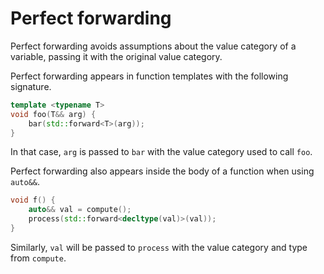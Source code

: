 # Perfect forwarding
Perfect forwarding avoids assumptions about the value category of
a variable, passing it with the original value category.

Perfect forwarding appears in function templates with the following
signature.

```c++
template <typename T>
void foo(T&& arg) {
    bar(std::forward<T>(arg));
}
```

In that case, `arg` is passed to `bar` with the value category used 
to call `foo`.

Perfect forwarding also appears inside the body of a function when 
using `auto&&`.

```c++
void f() {
    auto&& val = compute();
    process(std::forward<decltype(val)>(val));
}
```

Similarly, `val` will be passed to `process` with the value category
and type from `compute`.